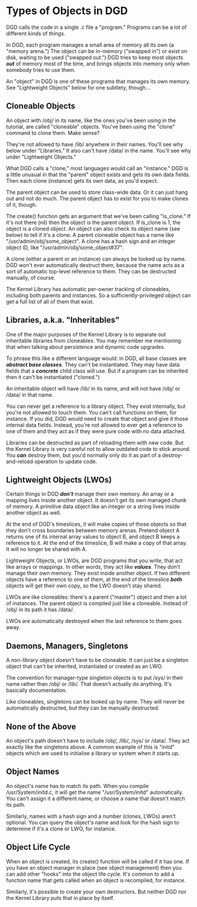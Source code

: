 # Types of Objects in DGD

DGD calls the code in a single .c file a "program." Programs can be a lot of different kinds of things.

In DGD, each program manages a small area of memory all its own (a "memory arena.") The object can be in-memory ("swapped in") or exist on disk, waiting to be used ("swapped out.") DGD tries to keep most objects ***out*** of memory most of the time, and brings objects into memory only when somebody tries to use them.

An "object" in DGD is one of these programs that manages its own memory. See "Lightweight Objects" below for one subtlety, though...

## Cloneable Objects

An object with /obj/ in its name, like the ones you've been using in the tutorial, are called "cloneable" objects. You've been using the "clone" command to clone them. Make sense?

They're not allowed to have /lib/ anywhere in their names. You'll see why below under "Libraries." It also can't have /data/ in the name. You'll see why under "Lightweight Objects."

What DGD calls a "clone," most languages would call an "instance." DGD is a little unusual in that the "parent" object exists and gets its own data fields. Then each clone (instance) gets its own data, as you'd expect.

The parent object can be used to store class-wide data. Or it can just hang out and not do much. The parent object has to exist for you to make clones of it, though.

The create() function gets an argument that we've been calling "is_clone." If it's not there (nil) then the object is the parent object. If is_clone is 1, the object is a cloned object. An object can also check its object name (see below) to tell if it's a clone. A parent cloneable object has a name like "/usr/admin/obj/some_object". A clone has a hash sign and an integer object ID, like "/usr/admin/obj/some_object#37".

A clone (either a parent or an instance) can always be looked up by name. DGD won't ever automatically destruct them, because the name acts as a sort of automatic top-level reference to them. They can be destructed manually, of course.

The Kernel Library has automatic per-owner tracking of cloneables, including both parents and instances. So a sufficiently-privileged object can get a full list of all of them that exist.

## Libraries, a.k.a. "Inheritables"

One of the major purposes of the Kernel Library is to separate out inheritable libraries from cloneables. You may remember me mentioning that when talking about persistence and dynamic code upgrades.

To phrase this like a different language would: in DGD, all base classes are ***abstract base classes***. They can't be instantiated. They may have data fields that a ***concrete*** child class will use. But if a program can be inherited then it can't be instantiated ("cloned.")

An inheritable object will have /lib/ in its name, and will not have /obj/ or /data/ in that name.

You can never get a reference to a library object. They exist internally, but you're not allowed to touch them. You can't call functions on them, for instance. If you did, DGD would need to create that object and give it those internal data fields. Instead, you're not allowed to ever get a reference to one of them and they act as if they were pure code with no data attached.

Libraries can be destructed as part of reloading them with new code. But the Kernel Library is very careful not to allow outdated code to stick around. You ***can*** destroy them, but you'd normally only do it as part of a destroy-and-reload operation to update code.

## Lightweight Objects (LWOs)

Certain things in DGD ***don't*** manage their own memory. An array or a mapping lives inside another object. It doesn't get its own managed chunk of memory. A primitive data object like an integer or a string lives inside another object as well.

At the end of DGD's timeslices, it will make copies of those objects so that they don't cross boundaries between memory arenas. Pretend object A returns one of its internal array values to object B, and object B keeps a reference to it. At the end of the timeslice, B will make a copy of that array. It will no longer be shared with A.

Lightweight Objects, or LWOs, are DGD programs that you write, that act like arrays or mappings. In other words, they act like ***values***. They don't manage their own memory. They exist inside another object. If two different objects have a reference to one of them, at the end of the timeslice ***both*** objects will get their own copy, so the LWO doesn't stay shared.

LWOs are like cloneables: there's a parent ("master") object and then a lot of instances. The parent object is compiled just like a cloneable. Instead of /obj/ in its path it has /data/.

LWOs are automatically destroyed when the last reference to them goes away.

## Daemons, Managers, Singletons

A non-library object doesn't have to be cloneable. It can just be a singleton object that can't be inherited, instantiated or created as an LWO.

The convention for manager-type singleton objects is to put /sys/ in their name rather than /obj/ or /lib/. That doesn't actually do anything. It's basically documentation.

Like cloneables, singletons can be looked up by name. They will never be automatically destructed, but they can be manually destructed.

## None of the Above

An object's path doesn't have to include /obj/, /lib/, /sys/ or /data/. They act exactly like the singletons above. A common example of this is "initd" objects which are used to initialise a library or system when it starts up.

## Object Names

An object's name has to match its path. When you compile /usr/System/initd.c, it will get the name "/usr/System/initd" automatically. You can't assign it a different name, or choose a name that doesn't match its path.

Similarly, names with a hash sign and a number (clones, LWOs) aren't optional. You can query the object's name and look for the hash sign to determine if it's a clone or LWO, for instance.

## Object Life Cycle

When an object is created, its create() function will be called if it has one. If you have an object manager in place (see object management) then you can add other "hooks" into the object life cycle. It's common to add a function name that gets called when an object is recompiled, for instance.

Similarly, it's possible to create your own destructors. But neither DGD nor the Kernel Library puts that in place by itself.
